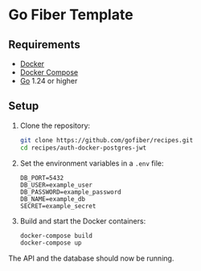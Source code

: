 # Go Fiber Template

## Requirements

- [Docker](https://www.docker.com/get-started)
- [Docker Compose](https://docs.docker.com/compose/install/)
- [Go](https://golang.org/dl/) 1.24 or higher

## Setup

1. Clone the repository:
    ```bash
    git clone https://github.com/gofiber/recipes.git
    cd recipes/auth-docker-postgres-jwt
    ```

2. Set the environment variables in a `.env` file:
    ```env
    DB_PORT=5432
    DB_USER=example_user
    DB_PASSWORD=example_password
    DB_NAME=example_db
    SECRET=example_secret
    ```

3. Build and start the Docker containers:
    ```bash
    docker-compose build
    docker-compose up
    ```

The API and the database should now be running.
